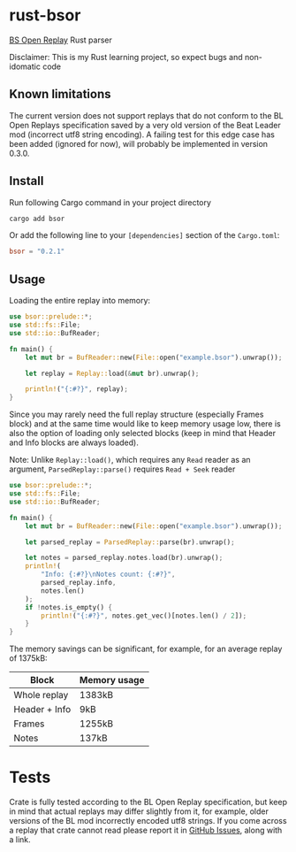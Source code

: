 # rust-bsor

[BS Open Replay](https://github.com/BeatLeader/BS-Open-Replay) Rust parser

Disclaimer: This is my Rust learning project, so expect bugs and non-idomatic code

## Known limitations

The current version does not support replays that do not conform to the BL Open Replays specification saved by a very old version of the Beat Leader mod (incorrect utf8 string encoding). A failing test for this edge case has been added (ignored for now), will probably be implemented in version 0.3.0.

## Install

Run following Cargo command in your project directory

```sh
cargo add bsor
```

Or add the following line to your ``[dependencies]`` section of the ``Cargo.toml``:

```toml
bsor = "0.2.1"
```

## Usage

Loading the entire replay into memory:

```rust
use bsor::prelude::*;
use std::fs::File;
use std::io::BufReader;

fn main() {
    let mut br = BufReader::new(File::open("example.bsor").unwrap());

    let replay = Replay::load(&mut br).unwrap();

    println!("{:#?}", replay);
}
```

Since you may rarely need the full replay structure (especially Frames block) and at the same time would like to keep memory usage low, there is also the option of loading only selected blocks (keep in mind that Header and Info blocks are always loaded). 

Note: Unlike ``Replay::load()``, which requires any ``Read`` reader as an argument, ``ParsedReplay::parse()`` requires ``Read + Seek`` reader

```rust
use bsor::prelude::*;
use std::fs::File;
use std::io::BufReader;

fn main() {
    let mut br = BufReader::new(File::open("example.bsor").unwrap());

    let parsed_replay = ParsedReplay::parse(br).unwrap();

    let notes = parsed_replay.notes.load(br).unwrap();
    println!(
        "Info: {:#?}\nNotes count: {:#?}",
        parsed_replay.info,
        notes.len()
    );
    if !notes.is_empty() {
        println!("{:#?}", notes.get_vec()[notes.len() / 2]);
    }
}

```

The memory savings can be significant, for example, for an average replay of 1375kB:

| Block         | Memory usage |
|---------------|--------------|
| Whole replay  | 1383kB       |
| Header + Info | 9kB          |
| Frames        | 1255kB       |
| Notes         | 137kB        |

# Tests

Crate is fully tested according to the BL Open Replay specification, but keep in mind that actual replays may differ slightly from it, for example, older versions of the BL mod incorrectly encoded utf8 strings. If you come across a replay that crate cannot read please report it in [GitHub Issues](https://github.com/motzel/rust-bsor/issues), along with a link.